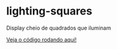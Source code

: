 # lighting-squares
Display cheio de quadrados que iluminam

<a href="https://codepen.io/victorsouto-ux/pen/gOpBOdE?editors=1000" target="_blank">Veja o código rodando aqui!</a>
